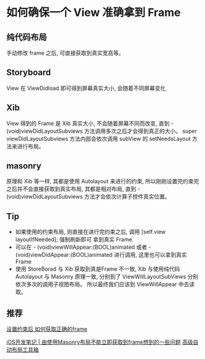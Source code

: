 # 如何确保一个 View 准确拿到 Frame

## 纯代码布局

手动修改 frame 之后, 可直接获取到真实宽高等。

## Storyboard

View 在 ViewDidload 即可得到屏幕真实大小, 会随着不同屏幕变化

## Xib

View 得到的 Frame 是 Xib 真实大小, 不会随着屏幕不同而改变, 直到 - (void)viewDidLayoutSubviews 方法调用多次之后才会得到真正的大小。
super viewDidLayoutSubviews 方法内部会依次调用 subView 的 setNeedsLayout 方法来进行布局。 
## masonry

原理和  Xib 等一样, 其都是使用 Autolayout 来进行的约束, 所以刚刚设置完约束完之后并不会直接获取到真实布局, 其都是相对布局, 直到  - (void)viewDidLayoutSubviews 方法才会依次计算子控件真实位置。


## Tip
*  如果使用的约束布局, 则直接在进行完约束之后, 调用 [self.view layoutIfNeeded]; 强制刷新即可 拿到真实 Frame.
*  可以在 - (void)viewWillAppear:(BOOL)animated 或者 - (void)viewDidAppear:(BOOL)animated 进行调用, 这里也可以拿到真实 Frame
*  使用 StoreBorad 与 Xib 获取到真是Frame 不一致,  Xib 与使用纯代码 Autolayout 与 Masonry 原理一致, 分别到了 ViewWillLayoutSubViews 分别依次多次的调用子视图布局。 所以最终我们应该到 ViewWillAppear 中去读取。

## 推荐

[设置约束后 如何获取正确的frame](https://blog.csdn.net/allanGold/article/details/57083070)

[iOS开发笔记 | 由使用Masonry布局不能立即获取到frame想到的一些问题](https://www.jianshu.com/p/e71bcc7a569e)
[高级自动布局工具箱](https://www.objc.io/issues/3-views/advanced-auto-layout-toolbox/)

